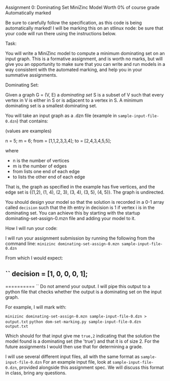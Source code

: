 Assignment 0: Dominating Set MiniZinc Model
Worth 0% of course grade
Automatically marked

Be sure to carefully follow the specification, as this code is being automatically marked!
I will be marking this on an stlinux node: be sure that your code will run there using the instructions below.

Task: 

You will write a MiniZinc model to compute a minimum dominating set on an input graph.
This is a formative assignment, and is worth no marks, but will give you an opportunity to make sure that you can write and run models in a way consistent with the automated marking, and help you in your summative assignments. 

Dominating Set:

Given a graph G = (V, E) a *dominating set* S is a subset of V such that every vertex in V is either in S or is adjacent to a vertex in S. A minimum dominating set is a smallest dominating set. 

You will take an input graph as a .dzn file (example in `sample-input-file-0.dzn`) that contains:

(values are examples)

n = 5;
m = 6;
from = [1,1,2,3,3,4];
to = [2,4,3,4,5,5];

where 
- n is the number of vertices
- m is the number of edges
- from lists one end of each edge
- to lists the other end of each edge 

That is, the graph as specified in the example has five vertices, and the edge set is {(1,2), (1, 4), (2, 3), (3, 4), (3, 5), (4, 5)}.  The graph is undirected.

You should design your model so that the solution is recorded in a 0-1 array called `decision` such that the ith entry in decision is 1 if vertex i is in the dominating set.  You can achieve this by starting with the startup dominating-set-assign-0.mzn file and adding your model to it.  



How I will run your code:

I will run your assignment submission by running the following from the command line:
`minizinc dominating-set-assign-0.mzn sample-input-file-0.dzn`

From which I would expect:

``
decision = [1, 0, 0, 0, 1];
----------
==========
``
Do not amend your output.  I will pipe this output to a python file that checks whether the output is a dominating set on the input graph. 

For example, I will mark with:

`minizinc dominating-set-assign-0.mzn sample-input-file-0.dzn > output.txt`
`python dom-set-marking.py sample-input-file-0.dzn output.txt`

Which should for that input give me 
`true,2`
 indicating that the solution the model found is a dominating set (the 'true') and that it is of size 2. For the future assignments I would then use that for determining a grade. 


I will use several different input files, all with the same format as `sample-input-file-0.dzn`
For an example input file, look at `sample-input-file-0.dzn`, provided alongside this assignment spec.  We will discuss this format in class, bring any questions.  


